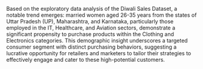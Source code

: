 Based on the exploratory data analysis of the Diwali Sales Dataset, a notable trend emerges: married women aged 26-35 years from the states of Uttar Pradesh (UP), Maharashtra, and Karnataka, particularly those employed in the IT, Healthcare, and Aviation sectors, demonstrate a significant propensity to purchase products within the Clothing and Electronics categories. This demographic insight underscores a targeted consumer segment with distinct purchasing behaviors, suggesting a lucrative opportunity for retailers and marketers to tailor their strategies to effectively engage and cater to these high-potential customers.

